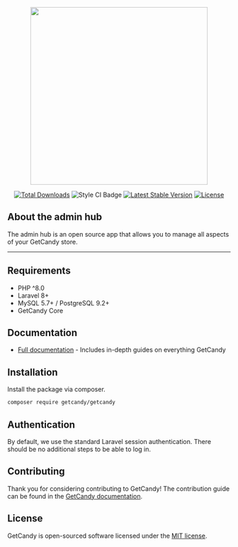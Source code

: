 <p align="center"><a href="https://laravel.com" target="_blank"><img src="https://getcandy.io/getcandy_logo.svg" width="400"></a></p>

<p align="center">
<a href="https://packagist.org/packages/getcandy/candy-api"><img src="https://img.shields.io/packagist/dt/getcandy/candy-api" alt="Total Downloads"></a>
<img src="https://github.styleci.io/repos/390643018/shield?style=flat" alt="Style CI Badge">
<a href="https://packagist.org/packages/getcandy/candy-api"><img src="https://img.shields.io/packagist/v/getcandy/candy-api" alt="Latest Stable Version"></a>
<a href="https://packagist.org/packages/laravel/getcandy/candy-api"><img src="https://img.shields.io/packagist/l/getcandy/candy-api" alt="License"></a>
</p>

## About the admin hub

The admin hub is an open source app that allows you to manage all aspects of your GetCandy store.

---

## Requirements
- PHP ^8.0
- Laravel 8+
- MySQL 5.7+ / PostgreSQL 9.2+
- GetCandy Core

## Documentation

- [Full documentation](https://getcandy.io/docs) - Includes in-depth guides on everything GetCandy

## Installation

Install the package via composer.

```sh
composer require getcandy/getcandy
```

## Authentication

By default, we use the standard Laravel session authentication. There should be no additional steps to be able to log in.

## Contributing

Thank you for considering contributing to GetCandy! The contribution guide can be found in the [GetCandy documentation](https://getcandy.io/docs).

## License

GetCandy is open-sourced software licensed under the [MIT license](https://opensource.org/licenses/MIT).
